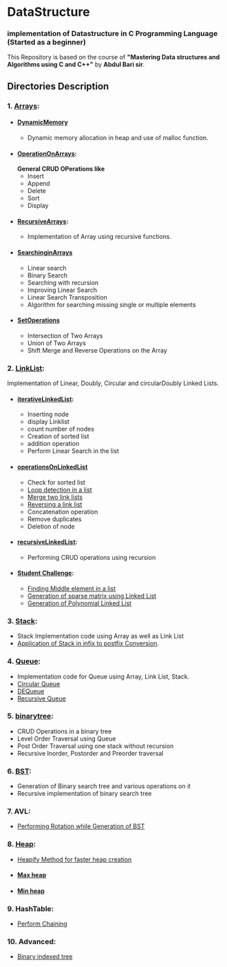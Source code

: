 # DataStructure
### implementation of Datastructure in C Programming Language (Started as a beginner)
This Repository is based on the course of **"Mastering Data structures and Algorithms using C and C++"** by **Abdul Bari sir**.  
## Directories Description
### 1. [Arrays](https://github.com/najm09/DataStructure/tree/master/Arrays):
  * #### [DynamicMemory](https://github.com/najm09/DataStructure/tree/master/Arrays/DynamicMemory)
    * Dynamic memory allocation in heap and use of malloc function.
  * #### [OperationOnArrays](https://github.com/najm09/DataStructure/tree/master/Arrays/OperationsOnArrays): 
    **General CRUD OPerations like**
      * Insert
      * Append
      * Delete
      * Sort 
      * Display
  * #### [RecursiveArrays](https://github.com/najm09/DataStructure/tree/master/Arrays/RecursiveArrays):
    * Implementation of Array using recursive functions.
  * #### [SearchinginArrays](https://github.com/najm09/DataStructure/tree/master/Arrays/SearchingInArrays)
      * Linear search
      * Binary Search
      * Searching with recursion
      * Improving Linear Search
      * Linear Search Transposition
      * Algorithm for searching missing single or multiple elements
  * #### [SetOperations](https://github.com/najm09/DataStructure/tree/master/Arrays/SetOperation)
      * Intersection of Two Arrays
      * Union of Two Arrays
      * Shift Merge and Reverse Operations on the Array
### 2. [LinkList](https://github.com/najm09/DataStructure/tree/master/LinkedList):
   Implementation of Linear, Doubly, Circular and circularDoubly Linked Lists.
   * #### [iterativeLinkedList](https://github.com/najm09/DataStructure/tree/master/LinkedList/iterativeLinkedList):
        * Inserting node
        * display Linklist
        * count number of nodes
        * Creation of sorted list
        * addition operation
        * Perform Linear Search in the list
   * #### [operationsOnLinkedList](https://github.com/najm09/DataStructure/tree/master/LinkedList/operationsOnLinkedList)
        * Check for sorted list
        * [Loop detection in a list](https://github.com/najm09/DataStructure/blob/master/LinkedList/operationsOnLinkedList/loopDetection.c)
        * [Merge two link lists](https://github.com/najm09/DataStructure/blob/master/LinkedList/operationsOnLinkedList/mergeTwoLinks.c)
        * [Reversing a link list](https://github.com/najm09/DataStructure/blob/master/LinkedList/operationsOnLinkedList/reversingLinks.c)
        * Concatenation operation
        * Remove duplicates
        * Deletion of node
  * #### [recursiveLinkedList](https://github.com/najm09/DataStructure/tree/master/LinkedList/recursiveLinkedList):
    * Performing CRUD operations using recursion
  * #### [Student Challenge](https://github.com/najm09/DataStructure/tree/master/Stack):
       * [Finding Middle element in a list](https://github.com/najm09/DataStructure/blob/master/LinkedList/studentChallenge/middleElement.c)
       * [Generation of sparse matrix using Linked List](https://github.com/najm09/DataStructure/blob/master/LinkedList/studentChallenge/sparseMatrix.c)
       * [Generation of Polynomial Linked List](https://github.com/najm09/DataStructure/blob/master/LinkedList/studentChallenge/polynomial.c)        
### 3. [Stack](https://github.com/najm09/DataStructure/tree/master/Stack):
  * Stack Implementation code using Array as well as Link List
  * [Application of Stack in infix to postfix Conversion](https://github.com/najm09/DataStructure/blob/master/Stack/application.c).
### 4. [Queue](https://github.com/najm09/DataStructure/tree/master/Queue):
  * Implementation code for Queue using Array, Link List, Stack.
  * [Circular Queue](https://github.com/najm09/DataStructure/blob/master/Queue/circularQueueArray.c)
  * [DEQueue](https://github.com/najm09/DataStructure/blob/master/Queue/DEQueue.c)
  * [Recursive Queue](https://github.com/najm09/DataStructure/blob/master/Queue/recursiveQueue.c)
### 5. [binarytree](https://github.com/najm09/DataStructure/tree/master/binarytree):
  * CRUD Operations in a binary tree
  * Level Order Traversal using Queue
  * Post Order Traversal using one stack without recursion
  * Recursive Inorder, Postorder and Preorder traversal
### 6. [BST](https://github.com/najm09/DataStructure/tree/master/BST):
  * Generation of Binary search tree and various operations on it
  * Recursive implementation of binary search tree
### 7. AVL:
  * [Performing Rotation while Generation of BST](https://github.com/najm09/DataStructure/tree/master/AVL)
### 8. [Heap](https://github.com/najm09/DataStructure/tree/master/Heap):
* [Heapify Method for faster heap creation](https://github.com/najm09/DataStructure/blob/master/Heap/heapify.c)
* #### [Max heap](https://github.com/najm09/DataStructure/tree/master/Heap/MaxHeap)
* #### [Min heap](https://github.com/najm09/DataStructure/tree/master/Heap/MinHeap)
### 9. HashTable:
  * [Perform Chaining](https://github.com/najm09/DataStructure/blob/master/HashTable/chaining.c)
### 10. Advanced:
  * [Binary indexed tree](https://github.com/najm09/DataStructure/blob/master/Advanced/binaryIndexTree.cpp)

